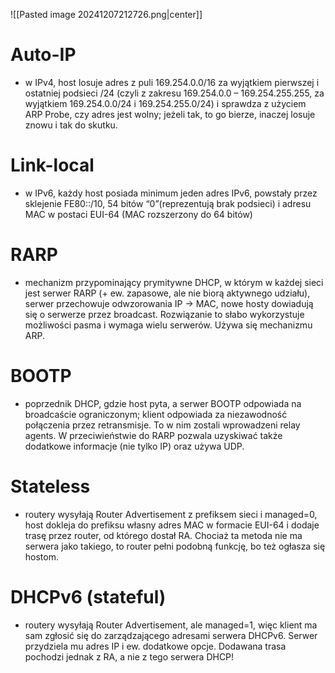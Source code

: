 ![[Pasted image 20241207212726.png|center]]

# Auto-IP

- w IPv4, host losuje adres z puli 169.254.0.0/16 za wyjątkiem pierwszej i ostatniej podsieci /24 (czyli z zakresu 169.254.0.0 – 169.254.255.255, za wyjątkiem 169.254.0.0/24 i 169.254.255.0/24) i sprawdza z użyciem ARP Probe, czy adres jest wolny; jeżeli tak, to go bierze, inaczej losuje znowu i tak do skutku.
# Link-local

- w IPv6, każdy host posiada minimum jeden adres IPv6, powstały przez sklejenie FE80::/10, 54 bitów “0”(reprezentują brak podsieci) i adresu MAC w postaci EUI-64 (MAC rozszerzony do 64 bitów)

# RARP

- mechanizm przypominający prymitywne DHCP, w którym w każdej sieci jest serwer RARP (+ ew. zapasowe, ale nie biorą aktywnego udziału), serwer przechowuje odwzorowania IP -> MAC, nowe hosty dowiadują się o serwerze przez broadcast. Rozwiązanie to słabo wykorzystuje możliwości pasma i wymaga wielu serwerów. Używa się mechanizmu ARP.

# BOOTP

- poprzednik DHCP, gdzie host pyta, a serwer BOOTP odpowiada na broadcaście ograniczonym; klient odpowiada za niezawodność połączenia przez retransmisje. To w nim zostali wprowadzeni relay agents. W przeciwieństwie do RARP pozwala uzyskiwać także dodatkowe informacje (nie tylko IP) oraz używa UDP.

# Stateless

- routery wysyłają Router Advertisement z prefiksem sieci i managed=0, host dokleja do prefiksu własny adres MAC w formacie EUI-64 i dodaje trasę przez router, od którego dostał RA. Chociaż ta metoda nie ma serwera jako takiego, to router pełni podobną funkcję, bo też ogłasza się hostom.

# DHCPv6 (stateful)

- routery wysyłają Router Advertisement, ale managed=1, więc klient ma sam zgłosić się do zarządzającego adresami serwera DHCPv6. Serwer przydziela mu adres IP i ew. dodatkowe opcje. Dodawana trasa pochodzi jednak z RA, a nie z tego serwera DHCP!